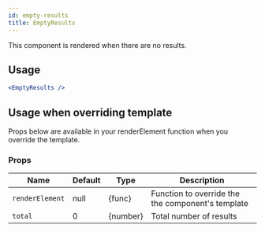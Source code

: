 ```yaml
---
id: empty-results
title: EmptyResults
---
```

This component is rendered when there are no results.

## Usage

```jsx
<EmptyResults />
```

## Usage when overriding template

Props below are available in your renderElement function when you override the template.

### Props

| Name              | Default       | Type      | Description             |
| ------------------|---------------| ----------|-------------------------|
| ``renderElement`` | null          | {func}    | Function to override the the component's template |
| ``total``         | 0             | {number}  | Total number of results |
